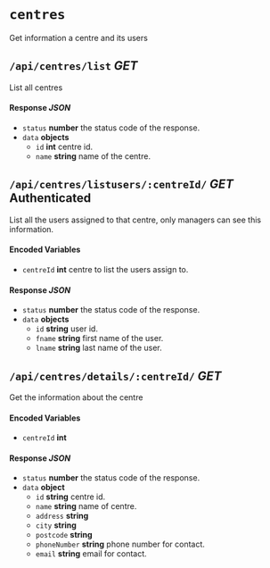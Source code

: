 # `centres`
Get information a centre and its users

## `/api/centres/list` *GET*
List all centres

#### Response *JSON*
* `status` **number** the status code of the response.
* `data` **objects**
	* `id` **int** centre id.
	* `name` **string** name of the centre.


## `/api/centres/listusers/:centreId/` *GET* **Authenticated**
List all the users assigned to that centre, only managers can see this information.

#### Encoded Variables 
* `centreId` **int** centre to list the users assign to.

#### Response *JSON*
* `status` **number** the status code of the response.
* `data` **objects**
	* `id` **string** user id.
	* `fname` **string** first name of the user.
	* `lname` **string** last name of the user.

## `/api/centres/details/:centreId/` *GET* 
Get the information about the centre

#### Encoded Variables 
* `centreId` **int**

#### Response *JSON*
* `status` **number** the status code of the response.
* `data` **object**
	* `id` **string** centre id.
	* `name` **string** name of centre.
	* `address` **string**
	* `city` **string**
	* `postcode` **string**
	* `phoneNumber` **string** phone number for contact.
	* `email` **string** email for contact.
